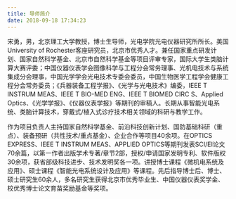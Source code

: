 ```yaml
---
title: 导师简介
date: 2018-09-18 17:34:23
---
```


宋勇，男，北京理工大学教授，博士生导师，光电学院光电仪器研究所所长。美国University of Rochester客座研究员，北京市优秀人才。兼任国家重点研发计划、国家自然科学基金、北京市自然科学基金等项目评审专家，国际大学生类脑计算大赛评委；中国仪器仪表学会图像科学与工程分会常务理事、光机电技术与系统集成分会理事，中国光学学会光电技术专委会委员，中国生物医学工程学会健康工程分会常务委员；《兵器装备工程学报》、《光学与光电技术》编委，IEEE T INSTRUM MEAS、IEEE T BIO-MED ENG、IEEE T BIOMED CIRC S、Applied Optics、《光学学报》、《仪器仪表学报》等期刊的审稿人。长期从事智能光电系统、类脑计算技术，穿戴式/植入式诊疗技术相关领域的科研与教学工作。

作为项目负责人主持国家自然科学基金、前沿科技创新计划、国防基础科研（重点）、装备预研（共性技术/重点基金）、企业合作等项目40余项。在OPTICS EXPRESS、IEEE T INSTRUM MEAS、APPLIED OPTICS等期刊发表SCI/EI论文70余篇，以第一作者出版学术专著/章节2部，授权/申请国家发明专利、软件版权30余项，获省部级科技进步、技术发明奖各一项。讲授博士课程《微机电系统及应用》、硕士课程《智能光电系统设计及应用》等课程。先后指导博士后、博士、硕士研究生60余人，多名研究生获得北京市优秀毕业生、中国仪器仪表奖学金、校优秀博士论文育苗奖励基金等奖项。
